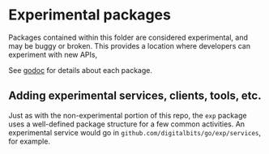 # Experimental packages

Packages contained within this folder are considered experimental, and may be buggy or broken.  This provides a location where developers can experiment with new APIs, 

See [godoc](https://godoc.org/github.com/digitalbits/go/exp) for details about each package.

## Adding experimental services, clients, tools, etc.

Just as with the non-experimental portion of this repo, the `exp` package uses a well-defined package structure for a few common activities.  An experimental service would go in `github.com/digitalbits/go/exp/services`, for example.
